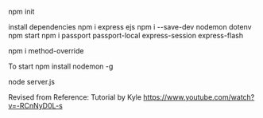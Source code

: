 npm init 

install dependencies 
npm i express ejs
npm i --save-dev nodemon dotenv
npm start
npm i passport passport-local express-session express-flash

npm i method-override

To start
npm install nodemon -g

node server.js

Revised from Reference: Tutorial by Kyle
https://www.youtube.com/watch?v=-RCnNyD0L-s

